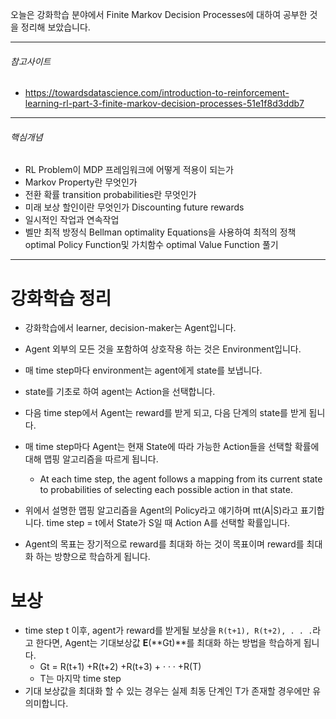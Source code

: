 오늘은 강화학습 분야에서 Finite Markov Decision Processes에 대하여 공부한 것을 정리해 보았습니다.



---

###### 참고사이트

- https://towardsdatascience.com/introduction-to-reinforcement-learning-rl-part-3-finite-markov-decision-processes-51e1f8d3ddb7

----

###### 핵심개념

- RL Problem이 MDP 프레임워크에 어떻게 적용이 되는가
- Markov Property란 무엇인가
- 전환 확률 transition probabilities란 무엇인가
- 미래 보상 할인이란 무엇인가 Discounting future rewards
- 일시적인 작업과 연속작업
- 벨만 최적 방정식 Bellman optimality Equations을 사용하여 최적의 정책 optimal Policy Function및 가치함수 optimal Value Function 풀기

---



# 강화학습 정리

- 강화학습에서 learner, decision-maker는 Agent입니다.
- Agent 외부의 모든 것을 포함하여 상호작용 하는 것은 Environment입니다.
- 매 time step마다 environment는 agent에게 state를 보냅니다.
- state를 기초로 하여 agent는 Action을 선택합니다.
- 다음 time step에서 Agent는 reward를 받게 되고, 다음 단계의 state를 받게 됩니다.
- 매 time step마다 Agent는 현재 State에 따라 가능한 Action들을 선택할 확률에 대해 맵핑 알고리즘을 따르게 됩니다.
  - At each time step, the agent follows a mapping from its current state to probabilities of selecting each possible action in that state.


- 위에서 설명한 맵핑 알고리즘을 Agent의 Policy라고 얘기하며 πt(A|S)라고 표기합니다. time step = t에서 State가 S일 때 Action A를 선택할 확률입니다.

- Agent의 목표는 장기적으로 reward를 최대화 하는 것이 목표이며 reward를 최대화 하는 방향으로 학습하게 됩니다.



# 보상

- time step t 이후,  agent가 reward를 받게될 보상을 `R(t+1), R(t+2), . . .`라고 한다면, Agent는 기대보상값  **E**(**Gt)**를 최대화 하는 방법을 학습하게 됩니다.
  - Gt = R(t+1) +R(t+2) +R(t+3) + · · · +R(T)
  - T는 마지막 time step
- 기대 보상값을 최대화 할 수 있는 경우는 실제 최동 단계인 T가 존재할 경우에만 유의미합니다.

























































